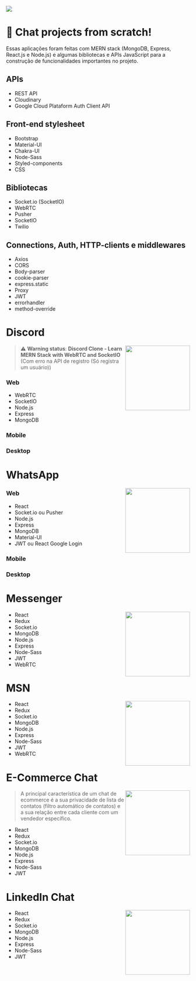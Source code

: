 <a href="https://github.com/IsaacAlves7/chat-projects"><img src="https://www.userlike.com/api/proxy/resize/benefits-of-live-chat/chat-benefits.png?height=720"></a>

<!--
https://youtu.be/59pumSluRj4
https://youtu.be/Q-y8ASwOYgQ
https://youtu.be/aLCu3vWot2E
https://youtu.be/oYMtCGfYMB8
-->

# 💬 Chat projects from scratch!
Essas aplicações foram feitas com MERN stack (MongoDB, Express, React.js e Node.js) e algumas bibliotecas e APIs JavaScript para a construção de funcionalidades importantes no projeto.

## APIs
- REST API
- Cloudinary
- Google Cloud Plataform Auth Client API

## Front-end stylesheet
- Bootstrap
- Material-UI
- Chakra-UI
- Node-Sass
- Styled-components
- CSS

## Bibliotecas
- Socket.io (SocketIO)
- WebRTC
- Pusher
- SocketIO
- Twilio

## Connections, Auth, HTTP-clients e middlewares
- Axios
- CORS
- Body-parser
- cookie-parser
- express.static
- Proxy
- JWT
- errorhandler
- method-override

# Discord
<img src="https://www.svgrepo.com/show/331368/discord-v2.svg" width="177px" align="right">

> ⚠️ **Warning status**: **Discord Clone - Learn MERN Stack with WebRTC and SocketIO** (Com erro na API de registro (Só registra um usuário))

### Web
- WebRTC
- SocketIO
- Node.js
- Express
- MongoDB

### Mobile

### Desktop

# WhatsApp
<img src="https://upload.wikimedia.org/wikipedia/commons/6/6b/WhatsApp.svg" width="177px" align="right">

### Web

- React
- Socket.io ou Pusher
- Node.js
- Express
- MongoDB
- Material-UI
- JWT ou React Google Login

### Mobile

### Desktop

# Messenger
<img src="https://upload.wikimedia.org/wikipedia/commons/b/be/Facebook_Messenger_logo_2020.svg" width="177px" align="right">

- React
- Redux
- Socket.io
- MongoDB
- Node.js
- Express
- Node-Sass
- JWT
- WebRTC

# MSN
<img src="https://user-images.githubusercontent.com/61624336/180279314-fb2d0227-af4a-4cf4-8261-cd346a97df11.svg" width="177px" align="right">

- React
- Redux
- Socket.io
- MongoDB
- Node.js
- Express
- Node-Sass
- JWT
- WebRTC

# E-Commerce Chat
<img src="https://i.pinimg.com/originals/4e/51/1a/4e511adb8ca405f8893af07c9e2b885f.png" width="177px" align="right">

> A principal característica de um chat de ecommerce é a sua privacidade de lista de contatos (filtro automático de contatos) e a sua relação entre cada cliente com um vendedor específico.

- React
- Redux
- Socket.io
- MongoDB
- Node.js
- Express
- Node-Sass
- JWT

# LinkedIn Chat
<img src="https://cdn.worldvectorlogo.com/logos/linkedin-icon-2.svg" width="177px" align="right">

- React
- Redux
- Socket.io
- MongoDB
- Node.js
- Express
- Node-Sass
- JWT

